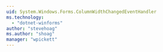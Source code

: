 ```yaml
---
uid: System.Windows.Forms.ColumnWidthChangedEventHandler
ms.technology: 
  - "dotnet-winforms"
author: "stevehoag"
ms.author: "shoag"
manager: "wpickett"
---
```

